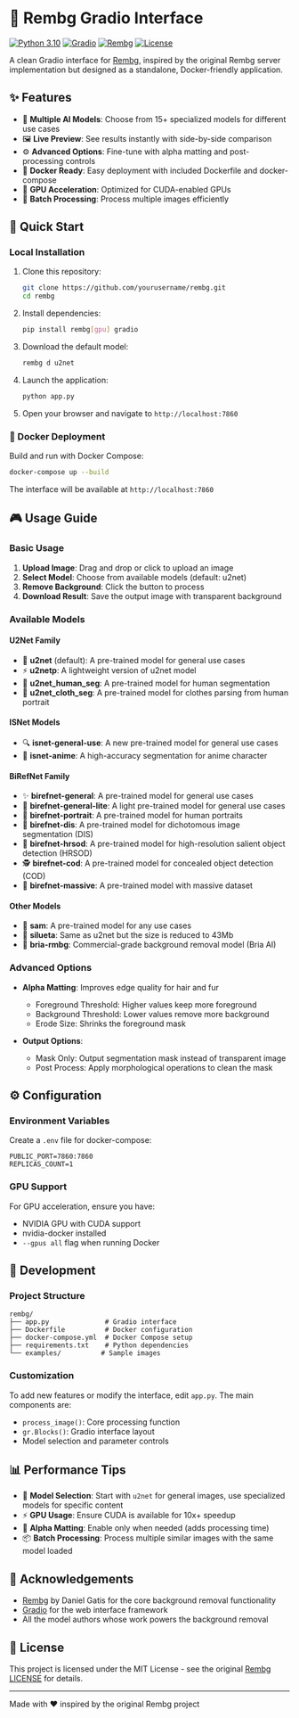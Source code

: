 # 🎨 Rembg Gradio Interface

[![Python 3.10](https://img.shields.io/badge/Python-3.10%2B-blue.svg)](https://www.python.org/downloads/release/python-3100/)
[![Gradio](https://img.shields.io/badge/Gradio-5.0%2B-orange.svg)](https://gradio.app/)
[![Rembg](https://img.shields.io/badge/Rembg-Latest-green.svg)](https://github.com/danielgatis/rembg)
[![License](https://img.shields.io/badge/License-MIT-blue.svg)](https://opensource.org/licenses/MIT)

A clean Gradio interface for [Rembg](https://github.com/danielgatis/rembg), inspired by the original Rembg server implementation but designed as a standalone, Docker-friendly application.

## ✨ Features

- 🎯 **Multiple AI Models**: Choose from 15+ specialized models for different use cases
- 🖼️ **Live Preview**: See results instantly with side-by-side comparison
- ⚙️ **Advanced Options**: Fine-tune with alpha matting and post-processing controls
- 🐳 **Docker Ready**: Easy deployment with included Dockerfile and docker-compose
- 🚀 **GPU Acceleration**: Optimized for CUDA-enabled GPUs
- 📁 **Batch Processing**: Process multiple images efficiently

## 🚀 Quick Start

### Local Installation

1. Clone this repository:
   ```bash
   git clone https://github.com/yourusername/rembg.git
   cd rembg
   ```

2. Install dependencies:
   ```bash
   pip install rembg[gpu] gradio
   ```

3. Download the default model:
   ```bash
   rembg d u2net
   ```

4. Launch the application:
   ```bash
   python app.py
   ```

5. Open your browser and navigate to `http://localhost:7860`

### 🐳 Docker Deployment

Build and run with Docker Compose:

```bash
docker-compose up --build
```

The interface will be available at `http://localhost:7860`

## 🎮 Usage Guide

### Basic Usage

1. **Upload Image**: Drag and drop or click to upload an image
2. **Select Model**: Choose from available models (default: u2net)
3. **Remove Background**: Click the button to process
4. **Download Result**: Save the output image with transparent background

### Available Models

#### U2Net Family
- 🎯 **u2net** (default): A pre-trained model for general use cases
- ⚡ **u2netp**: A lightweight version of u2net model
- 👤 **u2net_human_seg**: A pre-trained model for human segmentation
- 👔 **u2net_cloth_seg**: A pre-trained model for clothes parsing from human portrait

#### ISNet Models
- 🔍 **isnet-general-use**: A new pre-trained model for general use cases
- 🎌 **isnet-anime**: A high-accuracy segmentation for anime character

#### BiRefNet Family
- ✨ **birefnet-general**: A pre-trained model for general use cases
- 🚀 **birefnet-general-lite**: A light pre-trained model for general use cases
- 👨 **birefnet-portrait**: A pre-trained model for human portraits
- 🎯 **birefnet-dis**: A pre-trained model for dichotomous image segmentation (DIS)
- 🔬 **birefnet-hrsod**: A pre-trained model for high-resolution salient object detection (HRSOD)
- 🕵️ **birefnet-cod**: A pre-trained model for concealed object detection (COD)
- 💪 **birefnet-massive**: A pre-trained model with massive dataset

#### Other Models
- 🤖 **sam**: A pre-trained model for any use cases
- 🎨 **silueta**: Same as u2net but the size is reduced to 43Mb
- 🏢 **bria-rmbg**: Commercial-grade background removal model (Bria AI)

### Advanced Options

- **Alpha Matting**: Improves edge quality for hair and fur
  - Foreground Threshold: Higher values keep more foreground
  - Background Threshold: Lower values remove more background
  - Erode Size: Shrinks the foreground mask

- **Output Options**:
  - Mask Only: Output segmentation mask instead of transparent image
  - Post Process: Apply morphological operations to clean the mask

## ⚙️ Configuration

### Environment Variables

Create a `.env` file for docker-compose:

```env
PUBLIC_PORT=7860:7860
REPLICAS_COUNT=1
```

### GPU Support

For GPU acceleration, ensure you have:
- NVIDIA GPU with CUDA support
- nvidia-docker installed
- `--gpus all` flag when running Docker

## 🔧 Development

### Project Structure

```
rembg/
├── app.py              # Gradio interface
├── Dockerfile          # Docker configuration
├── docker-compose.yml  # Docker Compose setup
├── requirements.txt    # Python dependencies
└── examples/          # Sample images
```

### Customization

To add new features or modify the interface, edit `app.py`. The main components are:

- `process_image()`: Core processing function
- `gr.Blocks()`: Gradio interface layout
- Model selection and parameter controls

## 📊 Performance Tips

- 🚀 **Model Selection**: Start with `u2net` for general images, use specialized models for specific content
- ⚡ **GPU Usage**: Ensure CUDA is available for 10x+ speedup
- 🎯 **Alpha Matting**: Enable only when needed (adds processing time)
- 📦 **Batch Processing**: Process multiple similar images with the same model loaded

## 🙏 Acknowledgements

- [Rembg](https://github.com/danielgatis/rembg) by Daniel Gatis for the core background removal functionality
- [Gradio](https://gradio.app/) for the web interface framework
- All the model authors whose work powers the background removal

## 📄 License

This project is licensed under the MIT License - see the original [Rembg LICENSE](LICENSE.txt) for details.

---

Made with ❤️ inspired by the original Rembg project